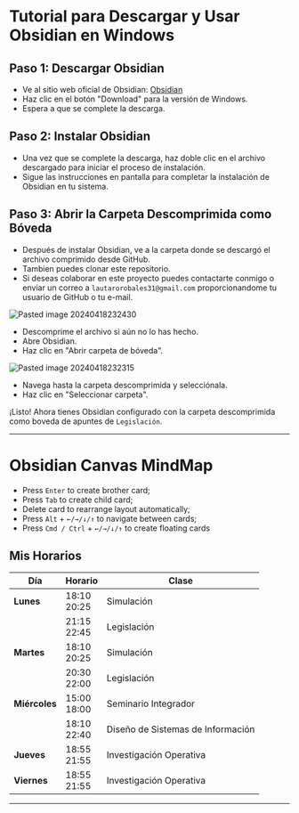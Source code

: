 # Tutorial para Descargar y Usar Obsidian en Windows

## Paso 1: Descargar Obsidian
- Ve al sitio web oficial de Obsidian: [Obsidian](https://obsidian.md/)
- Haz clic en el botón "Download" para la versión de Windows.
- Espera a que se complete la descarga.

## Paso 2: Instalar Obsidian
- Una vez que se complete la descarga, haz doble clic en el archivo descargado para iniciar el proceso de instalación.
- Sigue las instrucciones en pantalla para completar la instalación de Obsidian en tu sistema.

## Paso 3: Abrir la Carpeta Descomprimida como Bóveda
- Después de instalar Obsidian, ve a la carpeta donde se descargó el archivo comprimido desde GitHub.
- Tambien puedes clonar este repositorio.
- Si deseas colaborar en este proyecto puedes contactarte conmigo o enviar un correo a `lautarorobales31@gmail.com` proporcionandome tu usuario de GitHub o tu e-mail.

![Pasted image 20240418232430](https://github.com/Z0SO/things/assets/109922256/d7928e9d-1614-43fe-bffd-53def2758426)

- Descomprime el archivo si aún no lo has hecho.
- Abre Obsidian.
- Haz clic en "Abrir carpeta de bóveda".

![Pasted image 20240418232315](https://github.com/Z0SO/things/assets/109922256/2994c9a3-8d13-405b-88c0-ac09d7861d29)

- Navega hasta la carpeta descomprimida y selecciónala.
- Haz clic en "Seleccionar carpeta".

¡Listo! Ahora tienes Obsidian configurado con la carpeta descomprimida como boveda de apuntes de `Legislación`.


---
# Obsidian Canvas MindMap

- Press `Enter` to create brother card;
- Press `Tab` to create child card;
- Delete card to rearrange layout automatically;
- Press `Alt` + `←/→/↓/↑` to navigate between cards;
- Press `Cmd / Ctrl` + `←/→/↓/↑` to create floating cards



## Mis Horarios

| Día           | Horario        | Clase                             |
| ------------- | -------------- | --------------------------------- |
| **Lunes**     | 18:10<br>20:25 | Simulación                        |
|               | 21:15<br>22:45 | Legislación                       |
| **Martes**    | 18:10<br>20:25 | Simulación                        |
|               | 20:30<br>22:00 | Legislación                       |
| **Miércoles** | 15:00<br>18:00 | Seminario Integrador              |
|               | 18:10<br>22:40 | Diseño de Sistemas de Información |
| **Jueves**    | 18:55<br>21:55 | Investigación Operativa           |
| **Viernes**   | 18:55<br>21:55 | Investigación Operativa           |


---

